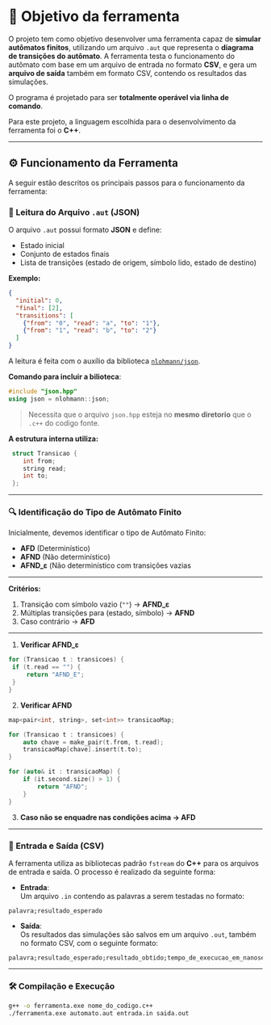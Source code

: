 # 🚩 Objetivo da ferramenta
O projeto tem como objetivo desenvolver uma ferramenta capaz de **simular autômatos finitos**, utilizando um arquivo `.aut` que representa o **diagrama de transições do autômato**. A ferramenta testa o funcionamento do autômato com base em um arquivo de entrada no formato **CSV**, e gera um **arquivo de saída** também em formato CSV, contendo os resultados das simulações.

O programa é projetado para ser **totalmente operável via linha de comando**.

Para este projeto, a linguagem escolhida para o desenvolvimento da ferramenta foi o **C++**.

---
## ⚙️ Funcionamento da Ferramenta

A seguir estão descritos os principais passos para o funcionamento da ferramenta:

### 📖 Leitura do Arquivo `.aut` (JSON)

O arquivo `.aut` possui formato **JSON** e define:

- Estado inicial
- Conjunto de estados finais
- Lista de transições (estado de origem, símbolo lido, estado de destino)

**Exemplo:**
```json
{
  "initial": 0,
  "final": [2],
  "transitions": [
    {"from": "0", "read": "a", "to": "1"},
    {"from": "1", "read": "b", "to": "2"}
  ]
}
```

A leitura é feita com o auxílio da biblioteca [`nlohmann/json`](https://github.com/nlohmann/json).

**Comando para incluir a bilioteca**:
```cpp
#include "json.hpp"
using json = nlohmann::json;
```
> Necessita que o arquivo `json.hpp` esteja no **mesmo diretorio** que o `.c++` do codigo fonte.

**A estrutura interna utiliza:**
```c++
 struct Transicao {
    int from;
    string read;
    int to;
 };
```
---
### 🔍 Identificação do Tipo de Autômato Finito

Inicialmente, devemos identificar o tipo de Autômato Finito:

- **AFD** (Determinístico)
- **AFND** (Não determinístico)
- **AFND_ε** (Não determinístico com transições vazias
---
**Critérios:**
1. Transição com símbolo vazio (`""`) → **AFND_ε**
2. Múltiplas transições para (estado, símbolo) → **AFND**
3. Caso contrário → **AFD**

---
1. **Verificar AFND_ε**
```c++
for (Transicao t : transicoes) {
 if (t.read == "") {
     return "AFND_E";
 }
}
```
2. **Verificar AFND**
```c++
map<pair<int, string>, set<int>> transicaoMap;

for (Transicao t : transicoes) {
    auto chave = make_pair(t.from, t.read);
    transicaoMap[chave].insert(t.to);
}

for (auto& it : transicaoMap) {
    if (it.second.size() > 1) {
        return "AFND";
    }
}
```
3. **Caso não se enquadre nas condições acima → AFD**

---
### 📂 Entrada e Saída (CSV)

A ferramenta utiliza as bibliotecas padrão `fstream` do **C++** para os arquivos de entrada e saída. O processo é realizado da seguinte forma:

- **Entrada**:  
  Um arquivo `.in` contendo as palavras a serem testadas no formato:
```
palavra;resultado_esperado
```

- **Saída**:  
  Os resultados das simulações são salvos em um arquivo `.out`, também no formato CSV, com o seguinte formato:
```
palavra;resultado_esperado;resultado_obtido;tempo_de_execucao_em_nanosegundos
```
---
### 🛠️ Compilação e Execução

```bash
g++ -o ferramenta.exe nome_do_codigo.c++
./ferramenta.exe automato.aut entrada.in saida.out
```
